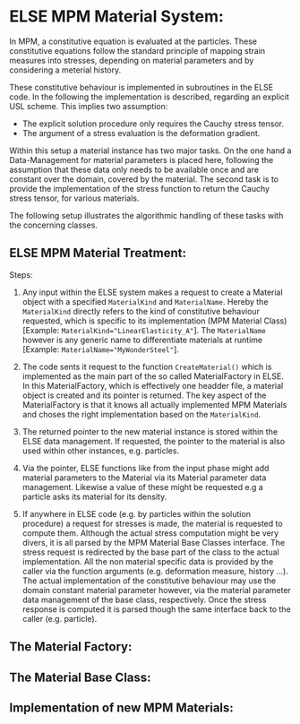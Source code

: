 # ELSE MPM Material System:
In MPM, a constitutive equation is evaluated at the particles. These constitutive equations follow the standard principle of mapping strain measures into stresses, depending on material parameters and by considering a meterial history.

These constitutive behaviour is implemented in subroutines in the ELSE code. In the following the implementation is described, regarding an explicit USL scheme. This implies two assumption:
* The explicit solution procedure only requires the Cauchy stress tensor.
* The argument of a stress evaluation is the deformation gradient.

Within this setup a material instance has two major tasks. On the one hand a Data-Management for material parameters is placed here, following the assumption that these data only needs to be available once and are constant over the domain, covered by the material. The second task is to provide the implementation of the stress function to return the Cauchy stress tensor, for various materials.

The following setup illustrates the algorithmic handling of these tasks with the concerning classes.

## ELSE MPM Material Treatment:

Steps:
1. Any input within the ELSE system makes a request to create a Material object with a specified `MaterialKind` and `MaterialName`.
Hereby the `MaterialKind` directly refers to the kind of constitutive behaviour requested, which is specific to its implementation (MPM Material Class) [Example: `MaterialKind="LinearElasticity_A"`]. The `MaterialName` however is any generic name to differentiate materials at runtime [Example: `MaterialName="MyWonderSteel"`].

2. The code sents it request to the function `CreateMaterial()` which is implemented as the main part of the so called MaterialFactory in ELSE. In this MaterialFactory, which is effectively one headder file, a material object is created and its pointer is returned. The key aspect of the MaterialFactory is that it knows all actually implemented MPM Materials and choses the right implementation based on the `MaterialKind`.

3. The returned pointer to the new material instance is stored within the ELSE data management. If requested, the pointer to the material is also used within other instances, e.g. particles.

4. Via the pointer, ELSE functions like from the input phase might add material parameters to the Material via its Material parameter data management. Likewise a value of these might be requested e.g a particle asks its material for its density.

5. If anywhere in ELSE code (e.g. by particles within the solution procedure) a request for stresses is made, the material is requested to compute them. Although the actual stress computation might be very divers, it is all parsed by the MPM Material Base Classes interface. The stress request is redirected by the base part of the class to the actual implementation. All the non material specific data is provided by the caller via the function arguments (e.g. deformation measure, history ...).
The actual implementation of the constitutive behaviour may use the domain constant material parameter however, via the material parameter data management of the base class, respectively.
Once the stress response is computed it is parsed though the same interface back to the caller (e.g. particle).

## The Material Factory:

## The Material Base Class:

## Implementation of new MPM Materials:
